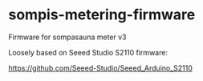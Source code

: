 # sompis-metering-firmware

Firmware for sompasauna meter v3

Loosely based on Seeed Studio S2110 firmware: 

https://github.com/Seeed-Studio/Seeed_Arduino_S2110
